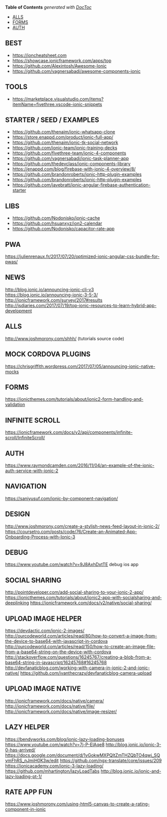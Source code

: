 <!-- START doctoc generated TOC please keep comment here to allow auto update -->
<!-- DON'T EDIT THIS SECTION, INSTEAD RE-RUN doctoc TO UPDATE -->
**Table of Contents**  *generated with [DocToc](https://github.com/thlorenz/doctoc)*

- [ALLS](#alls)
- [FORMS](#forms)
- [AUTH](#auth)

<!-- END doctoc generated TOC please keep comment here to allow auto update -->

## BEST
- https://ioncheatsheet.com
- https://showcase.ionicframework.com/apps/top
- https://github.com/Alexintosh/Awesome-Ionic
- https://github.com/vagnersabadi/awesome-components-ionic

## TOOLS
- https://marketplace.visualstudio.com/items?itemName=fivethree.vscode-ionic-snippets

## STARTER / SEED / EXAMPLES

- https://github.com/thenaim/ionic-whatsapp-clone
- https://store.enappd.com/product/ionic-full-app/
- https://github.com/thenaim/ionic-tk-social-network
- https://github.com/ionic-team/ionic-training-decks
- https://github.com/fivethree-team/ionic-4-components
- https://github.com/vagnersabadi/ionic-task-planner-app
- https://github.com/thedevclass/ionic-components-library
- https://enappd.com/blog/firebase-with-ionic-4-overview/8/
- https://github.com/brandonroberts/ionic-http-plugin-examples
- https://github.com/brandonroberts/ionic-http-plugin-examples
- https://github.com/javebratt/ionic-angular-firebase-authentication-starter

## LIBS

- https://github.com/Nodonisko/ionic-cache
- https://github.com/hsuanxyz/ion2-calendar
- https://github.com/Nodonisko/capacitor-rate-app

## PWA
https://julienrenaux.fr/2017/07/20/optimized-ionic-angular-css-bundle-for-pwas/


## NEWS
http://blog.ionic.io/announcing-ionic-cli-v3
https://blog.ionic.io/announcing-ionic-3-5-3/
http://ionicframework.com/survey/2017#results
http://jsdiaries.com/2017/07/19/top-ionic-resources-to-learn-hybrid-app-development

## ALLS
http://www.joshmorony.com/shhh/ (tutorials source code)

## MOCK CORDOVA PLUGINS
https://chrisgriffith.wordpress.com/2017/07/05/announcing-ionic-native-mocks

## FORMS
https://ionicthemes.com/tutorials/about/ionic2-form-handling-and-validation


## INFINITE SCROLL
https://ionicframework.com/docs/v2/api/components/infinite-scroll/InfiniteScroll/

## AUTH
https://www.raymondcamden.com/2016/11/04/an-example-of-the-ionic-auth-service-with-ionic-2

## NAVIGATION
https://saniyusuf.com/ionic-by-component-navigation/

## DESIGN
http://www.joshmorony.com/create-a-stylish-news-feed-layout-in-ionic-2/
https://coursetro.com/posts/code/76/Create-an-Animated-App-Onboarding-Process-with-Ionic-3


## DEBUG
https://www.youtube.com/watch?v=9J8AxhDxtTE debug ios app

## SOCIAL SHARING
http://pointdeveloper.com/add-social-sharing-to-your-ionic-2-app/
https://ionicthemes.com/tutorials/about/ionic2-app-with-socialsharing-and-deeplinking
https://ionicframework.com/docs/v2/native/social-sharing/

## UPLOAD IMAGE HELPER
https://devdactic.com/ionic-2-images/
http://ourcodeworld.com/articles/read/80/how-to-convert-a-image-from-the-device-to-base64-with-javascript-in-cordova
http://ourcodeworld.com/articles/read/150/how-to-create-an-image-file-from-a-base64-string-on-the-device-with-cordova
http://stackoverflow.com/questions/16245767/creating-a-blob-from-a-base64-string-in-javascript/16245768#16245768
http://devfanaticblog.com/working-with-camera-in-ionic-2-and-ionic-native/
https://github.com/ivanthecrazy/devfanaticblog-camera-upload

  
## UPLOAD IMAGE NATIVE
http://ionicframework.com/docs/native/camera/
http://ionicframework.com/docs/native/file/
http://ionicframework.com/docs/native/image-resizer/  

## LAZY HELPER
https://bendyworks.com/blog/ionic-lazy-loading-bonuses
https://www.youtube.com/watch?v=7j-P-ElAqe8
http://blog.ionic.io/ionic-3-0-has-arrived/
https://docs.google.com/document/d/1vGokwMXPQItZmTHZQbTO4qwj_SQymFhRS_nJmiH0K3w/edit
https://github.com/ngx-translate/core/issues/209
https://ionicacademy.com/ionic-3-lazy-loading/
https://github.com/mhartington/lazyLoadTabs
http://blog.ionic.io/ionic-and-lazy-loading-pt-1/


## RATE APP FUN
https://www.joshmorony.com/using-html5-canvas-to-create-a-rating-component-in-ionic

